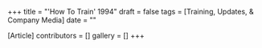 +++
title = "'How To Train' 1994"
draft = false
tags = [Training, Updates, & Company Media]
date = ""

[Article]
contributors = []
gallery = []
+++